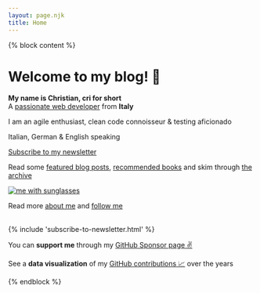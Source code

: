 ```yaml
---
layout: page.njk
title: Home
---
```


{% block content %}
<div class="pure-g">
<div class="pure-u-1 pure-u-md-1-2">
  <!-- <div class="no-mobile" style="margin-top: 3em; width: 23em"></div> -->
  <h1 class="no-anchor"><b>Welcome to my blog!</b> 👋</h1>

  <b>My name is Christian, cri for short</b>
  <br/>
  A <a href="https://twitter.com/christian_fei" target="_blank">passionate web developer</a> from <b>Italy</b>

  <p>I am an agile enthusiast, clean code connoisseur & testing aficionado<p>

  <p>Italian, German & English speaking</p>

  <a class="cta" href="/subscribe/">Subscribe to my newsletter</a>


  Read some <a href="/posts">featured blog posts</a>, <a href="/books">recommended books</a> and skim through <a href="/archive">the archive</a>

</div>

<div class="pure-u-1 pure-u-md-1-2">
  <div class="cf">
    <a href="/about" class="no-underline">
      <img class="avatar-image no-shadow" alt="me with sunglasses" lazy="/assets/images/cf4.png"/>
    </a>
    <p>
      Read more <a href="/about">about me</a> and <a href="https://twitter.com/christian_fei" target="_blank">follow me <i class="icon icon-twitter"></i></a></br>
    </p>
  </div>
</div>
</div>

</br>

<div>
{% include 'subscribe-to-newsletter.html' %}

<p>
You can <b>support me</b> through my <a href="https://github.com/sponsors/christian-fei">GitHub Sponsor page ✌️</a>

See a <b>data visualization</b> of my <a href="/contributions">GitHub contributions 📈</a> over the years
</p>
</div>
{% endblock %}
